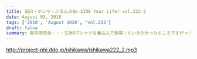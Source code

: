 ```yaml
---
title: 石川・ホンマ・ぶるんのBe-SIDE Your Life! vol.222-2
date: August 03, 2010
tags: ['2010', 'August 2010', 'vol.222']
draft: false
summary: 東京即売会・・・S2NのTシャツを着込んで登場！といきたかったところですがっ！（NAMAEも着ていったよ）なんと、ぶるんサン・・・素でフツーのいつもの服で登場！ぶるんサンのTシャツはまだリスナーの目に生で触れることはないのでした・・・NAMAE
---
```


http://project-phi.ddo.jp/ishikawa/ishikawa222_2.mp3
